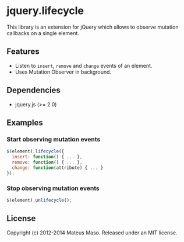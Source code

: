 jquery.lifecycle
================

This library is an extension for jQuery which allows to observe mutation callbacks on a single element.

## Features

* Listen to ```insert```, ```remove``` and ```change``` events of an element.
* Uses Mutation Observer in background.

## Dependencies

* jquery.js (>= 2.0)

## Examples

### Start observing mutation events

```javascript
$(element).lifecycle({
  insert: function() { ... }, 
  remove: function() { ... },
  change: function(attribute) { ... }
});
```

### Stop observing mutation events

```javascript
$(element).unlifecycle();
```

## License

Copyright (c) 2012-2014 Mateus Maso. Released under an MIT license.

